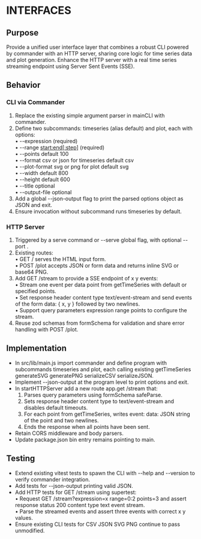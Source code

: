 # INTERFACES

## Purpose
Provide a unified user interface layer that combines a robust CLI powered by commander with an HTTP server, sharing core logic for time series data and plot generation. Enhance the HTTP server with a real time series streaming endpoint using Server Sent Events (SSE).

## Behavior

### CLI via Commander
1. Replace the existing simple argument parser in mainCLI with commander.  
2. Define two subcommands: timeseries (alias default) and plot, each with options:  
   • --expression <expr> (required)  
   • --range <start:end[:step]> (required)  
   • --points <number> default 100  
   • --format csv or json for timeseries default csv  
   • --plot-format svg or png for plot default svg  
   • --width <number> default 800  
   • --height <number> default 600  
   • --title <string> optional  
   • --output-file <path> optional  
3. Add a global --json-output flag to print the parsed options object as JSON and exit.  
4. Ensure invocation without subcommand runs timeseries by default.  

### HTTP Server
1. Triggered by a serve command or --serve global flag, with optional --port <number>.  
2. Existing routes:  
   • GET / serves the HTML input form.  
   • POST /plot accepts JSON or form data and returns inline SVG or base64 PNG.  
3. Add GET /stream to provide a SSE endpoint of x y events:  
   • Stream one event per data point from getTimeSeries with default or specified points.  
   • Set response header content type text/event-stream and send events of the form data: { x, y } followed by two newlines.  
   • Support query parameters expression range points to configure the stream.  
4. Reuse zod schemas from formSchema for validation and share error handling with POST /plot.  

## Implementation
- In src/lib/main.js import commander and define program with subcommands timeseries and plot, each calling existing getTimeSeries generateSVG generatePNG serializeCSV serializeJSON.  
- Implement --json-output at the program level to print options and exit.  
- In startHTTPServer add a new route app.get /stream that:  
   1. Parses query parameters using formSchema safeParse.  
   2. Sets response header content type to text/event-stream and disables default timeouts.  
   3. For each point from getTimeSeries, writes event: data: JSON string of the point and two newlines.  
   4. Ends the response when all points have been sent.  
- Retain CORS middleware and body parsers.  
- Update package.json bin entry remains pointing to main.  

## Testing
- Extend existing vitest tests to spawn the CLI with --help and --version to verify commander integration.  
- Add tests for --json-output printing valid JSON.  
- Add HTTP tests for GET /stream using supertest:  
   • Request GET /stream?expression=x range=0:2 points=3 and assert response status 200 content type text event stream.  
   • Parse the streamed events and assert three events with correct x y values.  
- Ensure existing CLI tests for CSV JSON SVG PNG continue to pass unmodified.
